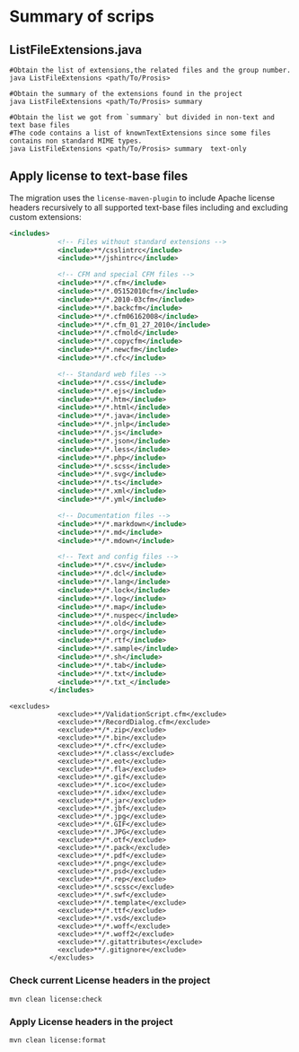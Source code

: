 # Summary of scrips

## ListFileExtensions.java

    #Obtain the list of extensions,the related files and the group number.
    java ListFileExtensions <path/To/Prosis>

    #Obtain the summary of the extensions found in the project
    java ListFileExtensions <path/To/Prosis> summary

    #Obtain the list we got from `summary` but divided in non-text and text base files
    #The code contains a list of knownTextExtensions since some files contains non standard MIME types.
    java ListFileExtensions <path/To/Prosis> summary  text-only


## Apply license to text-base files

The migration uses the `license-maven-plugin` to include Apache license headers recursively to all supported text-base files including and 
excluding custom extensions: 


```xml
<includes>
            <!-- Files without standard extensions -->
            <include>**/csslintrc</include>
            <include>**/jshintrc</include>

            <!-- CFM and special CFM files -->
            <include>**/*.cfm</include>
            <include>**/*.05152010cfm</include>
            <include>**/*.2010-03cfm</include>
            <include>**/*.backcfm</include>
            <include>**/*.cfm06162008</include>
            <include>**/*.cfm_01_27_2010</include>
            <include>**/*.cfmold</include>
            <include>**/*.copycfm</include>
            <include>**/*.newcfm</include>
            <include>**/*.cfc</include>

            <!-- Standard web files -->
            <include>**/*.css</include>
            <include>**/*.ejs</include>
            <include>**/*.htm</include>
            <include>**/*.html</include>
            <include>**/*.java</include>
            <include>**/*.jnlp</include>
            <include>**/*.js</include>
            <include>**/*.json</include>
            <include>**/*.less</include>
            <include>**/*.php</include>
            <include>**/*.scss</include>
            <include>**/*.svg</include>
            <include>**/*.ts</include>
            <include>**/*.xml</include>
            <include>**/*.yml</include>

            <!-- Documentation files -->
            <include>**/*.markdown</include>
            <include>**/*.md</include>
            <include>**/*.mdown</include>

            <!-- Text and config files -->
            <include>**/*.csv</include>
            <include>**/*.dcl</include>
            <include>**/*.lang</include>
            <include>**/*.lock</include>
            <include>**/*.log</include>
            <include>**/*.map</include>
            <include>**/*.nuspec</include>
            <include>**/*.old</include>
            <include>**/*.org</include>
            <include>**/*.rtf</include>
            <include>**/*.sample</include>
            <include>**/*.sh</include>
            <include>**/*.tab</include>
            <include>**/*.txt</include>
            <include>**/*.txt_</include>
          </includes>
```

```xhtml
<excludes>
            <exclude>**/ValidationScript.cfm</exclude>
            <exclude>**/RecordDialog.cfm</exclude>
            <exclude>**/*.zip</exclude>
            <exclude>**/*.bin</exclude>
            <exclude>**/*.cfr</exclude>
            <exclude>**/*.class</exclude>
            <exclude>**/*.eot</exclude>
            <exclude>**/*.fla</exclude>
            <exclude>**/*.gif</exclude>
            <exclude>**/*.ico</exclude>
            <exclude>**/*.idx</exclude>
            <exclude>**/*.jar</exclude>
            <exclude>**/*.jbf</exclude>
            <exclude>**/*.jpg</exclude>
            <exclude>**/*.GIF</exclude>
            <exclude>**/*.JPG</exclude>
            <exclude>**/*.otf</exclude>
            <exclude>**/*.pack</exclude>
            <exclude>**/*.pdf</exclude>
            <exclude>**/*.png</exclude>
            <exclude>**/*.psd</exclude>
            <exclude>**/*.rep</exclude>
            <exclude>**/*.scssc</exclude>
            <exclude>**/*.swf</exclude>
            <exclude>**/*.template</exclude>
            <exclude>**/*.ttf</exclude>
            <exclude>**/*.vsd</exclude>
            <exclude>**/*.woff</exclude>
            <exclude>**/*.woff2</exclude>
            <exclude>**/.gitattributes</exclude>
            <exclude>**/.gitignore</exclude>
          </excludes>
```

### Check current License headers in the project
```shell
mvn clean license:check
```

### Apply License headers in the project
```shell
mvn clean license:format
```